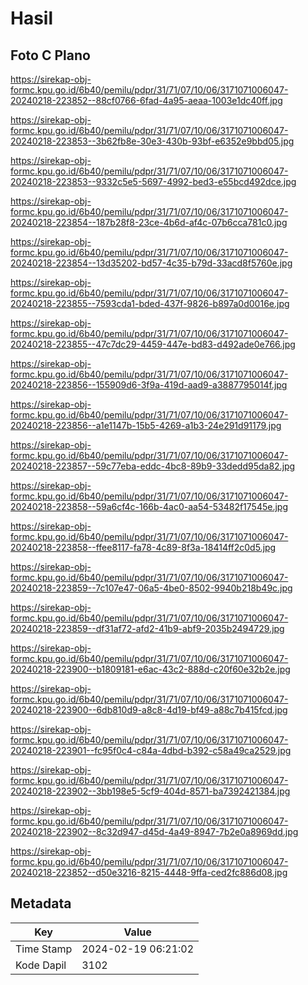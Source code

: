 # Hasil

## Foto C Plano

https://sirekap-obj-formc.kpu.go.id/6b40/pemilu/pdpr/31/71/07/10/06/3171071006047-20240218-223852--88cf0766-6fad-4a95-aeaa-1003e1dc40ff.jpg

https://sirekap-obj-formc.kpu.go.id/6b40/pemilu/pdpr/31/71/07/10/06/3171071006047-20240218-223853--3b62fb8e-30e3-430b-93bf-e6352e9bbd05.jpg

https://sirekap-obj-formc.kpu.go.id/6b40/pemilu/pdpr/31/71/07/10/06/3171071006047-20240218-223853--9332c5e5-5697-4992-bed3-e55bcd492dce.jpg

https://sirekap-obj-formc.kpu.go.id/6b40/pemilu/pdpr/31/71/07/10/06/3171071006047-20240218-223854--187b28f8-23ce-4b6d-af4c-07b6cca781c0.jpg

https://sirekap-obj-formc.kpu.go.id/6b40/pemilu/pdpr/31/71/07/10/06/3171071006047-20240218-223854--13d35202-bd57-4c35-b79d-33acd8f5760e.jpg

https://sirekap-obj-formc.kpu.go.id/6b40/pemilu/pdpr/31/71/07/10/06/3171071006047-20240218-223855--7593cda1-bded-437f-9826-b897a0d0016e.jpg

https://sirekap-obj-formc.kpu.go.id/6b40/pemilu/pdpr/31/71/07/10/06/3171071006047-20240218-223855--47c7dc29-4459-447e-bd83-d492ade0e766.jpg

https://sirekap-obj-formc.kpu.go.id/6b40/pemilu/pdpr/31/71/07/10/06/3171071006047-20240218-223856--155909d6-3f9a-419d-aad9-a3887795014f.jpg

https://sirekap-obj-formc.kpu.go.id/6b40/pemilu/pdpr/31/71/07/10/06/3171071006047-20240218-223856--a1e1147b-15b5-4269-a1b3-24e291d91179.jpg

https://sirekap-obj-formc.kpu.go.id/6b40/pemilu/pdpr/31/71/07/10/06/3171071006047-20240218-223857--59c77eba-eddc-4bc8-89b9-33dedd95da82.jpg

https://sirekap-obj-formc.kpu.go.id/6b40/pemilu/pdpr/31/71/07/10/06/3171071006047-20240218-223858--59a6cf4c-166b-4ac0-aa54-53482f17545e.jpg

https://sirekap-obj-formc.kpu.go.id/6b40/pemilu/pdpr/31/71/07/10/06/3171071006047-20240218-223858--ffee8117-fa78-4c89-8f3a-18414ff2c0d5.jpg

https://sirekap-obj-formc.kpu.go.id/6b40/pemilu/pdpr/31/71/07/10/06/3171071006047-20240218-223859--7c107e47-06a5-4be0-8502-9940b218b49c.jpg

https://sirekap-obj-formc.kpu.go.id/6b40/pemilu/pdpr/31/71/07/10/06/3171071006047-20240218-223859--df31af72-afd2-41b9-abf9-2035b2494729.jpg

https://sirekap-obj-formc.kpu.go.id/6b40/pemilu/pdpr/31/71/07/10/06/3171071006047-20240218-223900--b1809181-e6ac-43c2-888d-c20f60e32b2e.jpg

https://sirekap-obj-formc.kpu.go.id/6b40/pemilu/pdpr/31/71/07/10/06/3171071006047-20240218-223900--6db810d9-a8c8-4d19-bf49-a88c7b415fcd.jpg

https://sirekap-obj-formc.kpu.go.id/6b40/pemilu/pdpr/31/71/07/10/06/3171071006047-20240218-223901--fc95f0c4-c84a-4dbd-b392-c58a49ca2529.jpg

https://sirekap-obj-formc.kpu.go.id/6b40/pemilu/pdpr/31/71/07/10/06/3171071006047-20240218-223902--3bb198e5-5cf9-404d-8571-ba7392421384.jpg

https://sirekap-obj-formc.kpu.go.id/6b40/pemilu/pdpr/31/71/07/10/06/3171071006047-20240218-223902--8c32d947-d45d-4a49-8947-7b2e0a8969dd.jpg

https://sirekap-obj-formc.kpu.go.id/6b40/pemilu/pdpr/31/71/07/10/06/3171071006047-20240218-223852--d50e3216-8215-4448-9ffa-ced2fc886d08.jpg


## Metadata

| Key        | Value               |
| ---------- | ------------------- |
| Time Stamp | 2024-02-19 06:21:02 |
| Kode Dapil | 3102                |



